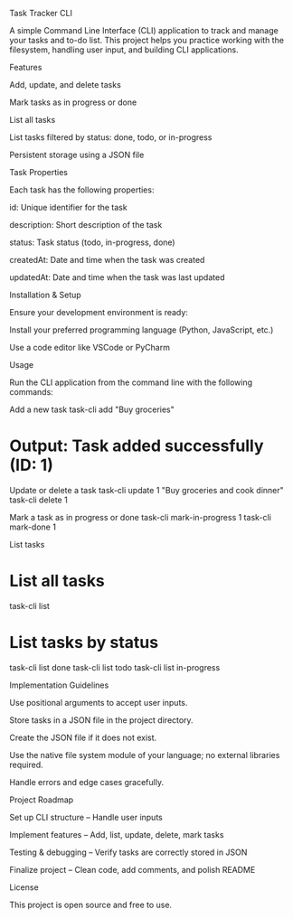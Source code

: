 Task Tracker CLI

A simple Command Line Interface (CLI) application to track and manage your tasks and to-do list. This project helps you practice working with the filesystem, handling user input, and building CLI applications.

Features

Add, update, and delete tasks

Mark tasks as in progress or done

List all tasks

List tasks filtered by status: done, todo, or in-progress

Persistent storage using a JSON file

Task Properties

Each task has the following properties:

id: Unique identifier for the task

description: Short description of the task

status: Task status (todo, in-progress, done)

createdAt: Date and time when the task was created

updatedAt: Date and time when the task was last updated

Installation & Setup

Ensure your development environment is ready:

Install your preferred programming language (Python, JavaScript, etc.)

Use a code editor like VSCode or PyCharm

Usage

Run the CLI application from the command line with the following commands:

Add a new task
task-cli add "Buy groceries"
# Output: Task added successfully (ID: 1)

Update or delete a task
task-cli update 1 "Buy groceries and cook dinner"
task-cli delete 1

Mark a task as in progress or done
task-cli mark-in-progress 1
task-cli mark-done 1

List tasks
# List all tasks
task-cli list

# List tasks by status
task-cli list done
task-cli list todo
task-cli list in-progress

Implementation Guidelines

Use positional arguments to accept user inputs.

Store tasks in a JSON file in the project directory.

Create the JSON file if it does not exist.

Use the native file system module of your language; no external libraries required.

Handle errors and edge cases gracefully.

Project Roadmap

Set up CLI structure – Handle user inputs

Implement features – Add, list, update, delete, mark tasks

Testing & debugging – Verify tasks are correctly stored in JSON

Finalize project – Clean code, add comments, and polish README

License

This project is open source and free to use.